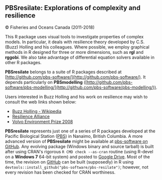 ## PBSresilate: Explorations of complexity and resilience ##
&copy; Fisheries and Oceans Canada (2011-2018)

This R package uses visual tools to investigate properties of complex models. In particular, it deals with resilience theory developed by C.S. (Buzz) Holling and his colleagues. Where possible, we employ graphical methods in R designed for three or more dimensions, such as **rgl** and **rggobi**. We also take advantage of differential equation solvers available in other R packages. 

**PBSresilate** belongs to a suite of R packages described at [http://github.com/pbs-software/](http://github.com/pbs-software/). It depends particularly on **PBSmodelling** ([http://github.com/pbs-software/pbs-modelling/](http://github.com/pbs-software/pbs-modelling/)). 


Users interested in Buzz Holling and his work on resilience may wish to consult the web links shown below:<br>
* [Buzz Holling - Wikipedia](https://en.wikipedia.org/wiki/C._S._Holling)<br>
* [Resilience Alliance](http://www.resalliance.org)<br>
* [Volvo Environment Prize 2008](http://www.environment-prize.com/laureates/by-year/2008/crawford-buzz-holling/)

**PBSresilate** represents just one of a series of R packages developed at the Pacific Biological Station (<a href="http://www.pac.dfo-mpo.gc.ca/science/facilities-installations/index-eng.html#pbs">PBS</a>) in Nanaimo, British Columbia. A more advanced version of **PBSresilate** might be available at <a href="https://github.com/pbs-software">pbs-software on GitHub</a>. Any evolving package (Windows binary and source tarball) is built after using CRAN's rigorous `R CMD check --as-cran` routine (using R-devel on a **Windows 7** 64-bit system) and posted to <a href="https://drive.google.com/drive/folders/0B2Bkic2Qu5LGOGx1WkRySVYxNFU?usp=sharing">Google Drive</a>. Most of the time, the revision on <a href="https://github.com/pbs-software/pbs-resilate">GitHub</a> can be built (supposedly) in R using `devtools::install_github("pbs-software/pbs-resilate")`; however, not every revision has been checked for CRAN worthiness.